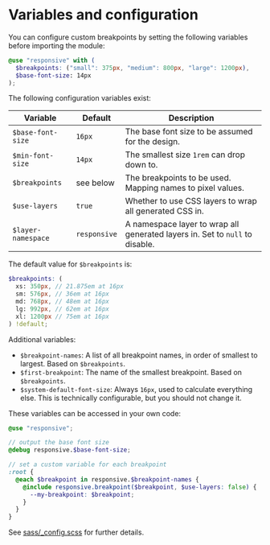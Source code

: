 # Variables and configuration

You can configure custom breakpoints by setting the following variables before importing the module:

``` scss
@use "responsive" with (
  $breakpoints: ("small": 375px, "medium": 800px, "large": 1200px),
  $base-font-size: 14px
);
```

The following configuration variables exist:

Variable           | Default       | Description
-------------------|---------------|------------
`$base-font-size`  | `16px`        | The base font size to be assumed for the design.
`$min-font-size`   | `14px`        | The smallest size `1rem` can drop down to.
`$breakpoints`     | see below     | The breakpoints to be used. Mapping names to pixel values.
`$use-layers`      | `true`        | Whether to use CSS layers to wrap all generated CSS in.
`$layer-namespace` | `responsive`  | A namespace layer to wrap all generated layers in. Set to `null` to disable.

The default value for `$breakpoints` is:

``` scss
$breakpoints: (
  xs: 350px, // 21.875em at 16px
  sm: 576px, // 36em at 16px
  md: 768px, // 48em at 16px
  lg: 992px, // 62em at 16px
  xl: 1200px // 75em at 16px
) !default;
```

Additional variables:

* `$breakpoint-names`: A list of all breakpoint names, in order of smallest to largest. Based on `$breakpoints`.
* `$first-breakpoint`: The name of the smallest breakpoint. Based on `$breakpoints`.
* `$system-default-font-size`: Always `16px`, used to calculate everything else. This is technically configurable, but you should not change it.

These variables can be accessed in your own code:

``` scss
@use "responsive";

// output the base font size
@debug responsive.$base-font-size;

// set a custom variable for each breakpoint
:root {
  @each $breakpoint in responsive.$breakpoint-names {
    @include responsive.breakpoint($breakpoint, $use-layers: false) {
      --my-breakpoint: $breakpoint;
    }
  }
}
```

See [sass/_config.scss](../sass/_config.scss) for further details.
